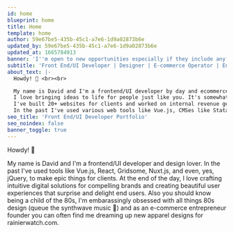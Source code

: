 ```yaml
---
id: home
blueprint: home
title: Home
template: home
author: 59e67be5-435b-45c1-a7e6-1d9a02873b6e
updated_by: 59e67be5-435b-45c1-a7e6-1d9a02873b6e
updated_at: 1665784913
banner: 'I''m open to new opportunities especially if they include any of the following: Shopify, Statamic, Craft CMS, Tailwind CSS, and/or Vue.js.'
subtitle: 'Front End/UI Developer | Designer | E-commerce Operator | Entrepreneur | Outdoor Adventurer | Photographer'
about_text: |-
  Howdy! 👋 <br><br>

  My name is David and I'm a frontend/UI developer by day and ecommerce entrepreneur running [Rainier Watch](https://rainierwatch.com) by night. <br>
  I love bringing ideas to life for people just like you. It's somewhat of a passion of mine, dating back to 2013 when I started tweeting as Rainier Watch when The Mountain was out. Since then I've grown a social media following to over 50,000. Then in 2018 I started the RW Shop and since generated over $100,000 in sales and have donated over $7,000. <br>
  I've built 20+ websites for clients and worked on internal revenue generating products at prior agencies. I've built websites used by hundreds, thousands, and even millions of people. <br>
  In the past I've used various web tools like Vue.js, CMSes like Statamic and Craft, HTML/CSS, Tailwind CSS, Alpine.JS, and even, yes, jQuery, to make epic digital solutions for clients like Sony, the Ad Council, Laravel News, Microsoft, and SAP Concur. At the end of the day, I love crafting intuitive digital solutions for compelling brands and creating beautiful user experiences that surprise and delight end users. Also you should know being a child of the 80s, I'm embarrassingly obsessed with all things throwback design (queue the synthwave music 👾) and love designing new apparel for for my aforementioned side project, Rainier Watch.
seo_title: 'Front End/UI Developer Portfolio'
seo_noindex: false
banner_toggle: true
---
```

Howdy! 👋

My name is David and I'm a frontend/UI developer and design lover. In the past I've used tools like Vue.js, React, Gridsome, Nuxt.js, and even, yes, jQuery, to make epic things for clients. At the end of the day, I love crafting intuitive digital solutions for compelling brands and creating beautiful user experiences that surprise and delight end users. Also you should know being a child of the 80s, I'm embarassingly obsessed with all things 80s design (queue the synthwave music 👾) and as an e-commerce entrepreneur founder you can often find me dreaming up new apparel designs for rainierwatch.com.
